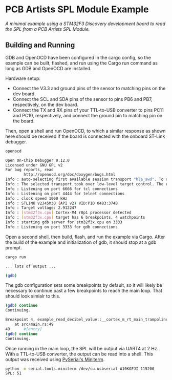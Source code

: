 # PCB Artists SPL Module Example

*A minimal example using a STM32F3 Discovery development board to read the
SPL from a PCB Artists SPL Module.*

## Building and Running

GDB and OpenOCD have been configured in the cargo config, so the example can be
built, flashed, and run using the Cargo run command as long as GDB and OpenOCD
are installed.

Hardware setup:

- Connect the V3.3 and ground pins of the sensor to matching pins on the dev
  board.
- Connect the SCL and SDA pins of the sensor to pins PB6 and PB7, respectively,
  on the dev board.
- Connect the TX and RX pins of your TTL-to-USB converter to pins PC11 and PC10,
  respectively, and connect the ground pin to matching pin on the board.

Then, open a shell and run OpenOCD, to which a similar response as shown here
should be received if the board is connected with the onboard ST-Link debugger.

```bash
openocd

Open On-Chip Debugger 0.12.0
Licensed under GNU GPL v2
For bug reports, read
        http://openocd.org/doc/doxygen/bugs.html
Info : auto-selecting first available session transport "hla_swd". To override use 'transport select <transport>'.
Info : The selected transport took over low-level target control. The results might differ compared to plain JTAG/SWD
Info : Listening on port 6666 for tcl connections
Info : Listening on port 4444 for telnet connections
Info : clock speed 1000 kHz
Info : STLINK V2J45M30 (API v2) VID:PID 0483:374B
Info : Target voltage: 2.912247
Info : [stm32f3x.cpu] Cortex-M4 r0p1 processor detected
Info : [stm32f3x.cpu] target has 6 breakpoints, 4 watchpoints
Info : starting gdb server for stm32f3x.cpu on 3333
Info : Listening on port 3333 for gdb connections
```

Open a second shell, then build, flash, and run the example via Cargo. After the
build of the example and initialization of gdb, it should stop at a gdb prompt.

```bash
cargo run

... lots of output ...

(gdb)
```

The gdb configuration sets some breakpoints by default, so it will likely be
necessary to continue past a few breakpoints to reach the main loop. That should
look simialr to this.

```bash
(gdb) continue
Continuing.

Breakpoint 4, example_read_decibel_value::__cortex_m_rt_main_trampoline ()
    at src/main.rs:49
49      #[entry]
(gdb) continue
Continuing.
```

Once running in the main loop, the SPL will be output via UART4 at 2 Hz. With a
TTL-to-USB converter, the output can be read into a shell. This output was
received using
[PySerial's Miniterm](https://pyserial.readthedocs.io/en/latest/tools.html#module-serial.tools.miniterm).

```bash
python -m serial.tools.miniterm /dev/cu.usbserial-A10KGFJI 115200
SPL: 51
```
